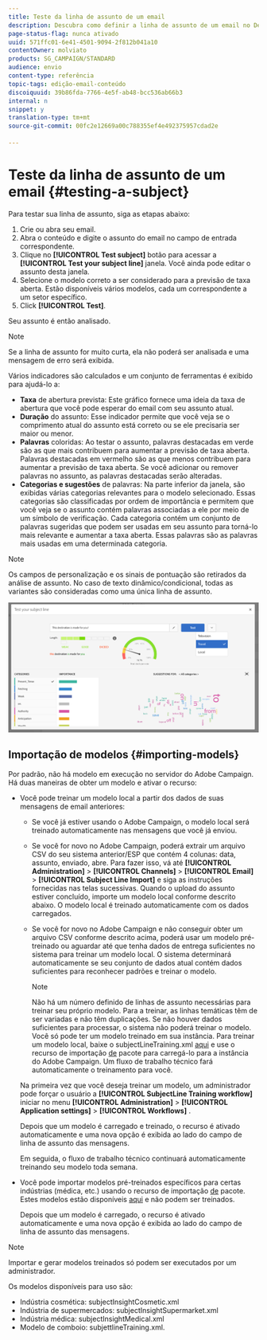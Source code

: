 ```yaml
---
title: Teste da linha de assunto de um email
description: Descubra como definir a linha de assunto de um email no Designer de email.
page-status-flag: nunca ativado
uuid: 571ffc01-6e41-4501-9094-2f812b041a10
contentOwner: molviato
products: SG_CAMPAIGN/STANDARD
audience: envio
content-type: referência
topic-tags: edição-email-conteúdo
discoiquuid: 39b86fda-7766-4e5f-ab48-bcc536ab66b3
internal: n
snippet: y
translation-type: tm+mt
source-git-commit: 00fc2e12669a00c788355ef4e492375957cdad2e

---
```


# Teste da linha de assunto de um email {#testing-a-subject}

Para testar sua linha de assunto, siga as etapas abaixo:

1. Crie ou abra seu email.
1. Abra o conteúdo e digite o assunto do email no campo de entrada correspondente.
1. Clique no **[!UICONTROL Test subject]** botão para acessar a **[!UICONTROL Test your subject line]** janela. Você ainda pode editar o assunto desta janela.
1. Selecione o modelo correto a ser considerado para a previsão de taxa aberta. Estão disponíveis vários modelos, cada um correspondente a um setor específico.
1. Click **[!UICONTROL Test]**.

Seu assunto é então analisado.

>[!NOTE]
>
>Se a linha de assunto for muito curta, ela não poderá ser analisada e uma mensagem de erro será exibida.

Vários indicadores são calculados e um conjunto de ferramentas é exibido para ajudá-lo a:

* **Taxa** de abertura prevista: Este gráfico fornece uma ideia da taxa de abertura que você pode esperar do email com seu assunto atual.
* **Duração** do assunto: Esse indicador permite que você veja se o comprimento atual do assunto está correto ou se ele precisaria ser maior ou menor.
* **Palavras** coloridas: Ao testar o assunto, palavras destacadas em verde são as que mais contribuem para aumentar a previsão de taxa aberta. Palavras destacadas em vermelho são as que menos contribuem para aumentar a previsão de taxa aberta. Se você adicionar ou remover palavras no assunto, as palavras destacadas serão alteradas.
* **Categorias e sugestões** de palavras: Na parte inferior da janela, são exibidas várias categorias relevantes para o modelo selecionado. Essas categorias são classificadas por ordem de importância e permitem que você veja se o assunto contém palavras associadas a ele por meio de um símbolo de verificação. Cada categoria contém um conjunto de palavras sugeridas que podem ser usadas em seu assunto para torná-lo mais relevante e aumentar a taxa aberta. Essas palavras são as palavras mais usadas em uma determinada categoria.

>[!NOTE]
>
>Os campos de personalização e os sinais de pontuação são retirados da análise de assunto. No caso de texto dinâmico/condicional, todas as variantes são consideradas como uma única linha de assunto.

![](assets/predictive_subject_line_example.png)

## Importação de modelos {#importing-models}

Por padrão, não há modelo em execução no servidor do Adobe Campaign. Há duas maneiras de obter um modelo e ativar o recurso:

* Você pode treinar um modelo local a partir dos dados de suas mensagens de email anteriores:

   * Se você já estiver usando o Adobe Campaign, o modelo local será treinado automaticamente nas mensagens que você já enviou.
   * Se você for novo no Adobe Campaign, poderá extrair um arquivo CSV do seu sistema anterior/ESP que contém 4 colunas: data, assunto, enviado, abre. Para fazer isso, vá até **[!UICONTROL Administration]** &gt; **[!UICONTROL Channels]** &gt; **[!UICONTROL Email]** &gt; **[!UICONTROL Subject Line Import]** e siga as instruções fornecidas nas telas sucessivas. Quando o upload do assunto estiver concluído, importe um modelo local conforme descrito abaixo. O modelo local é treinado automaticamente com os dados carregados.
   * Se você for novo no Adobe Campaign e não conseguir obter um arquivo CSV conforme descrito acima, poderá usar um modelo pré-treinado ou aguardar até que tenha dados de entrega suficientes no sistema para treinar um modelo local. O sistema determinará automaticamente se seu conjunto de dados atual contém dados suficientes para reconhecer padrões e treinar o modelo.

      >[!NOTE]
      >
      >Não há um número definido de linhas de assunto necessárias para treinar seu próprio modelo. Para a treinar, as linhas temáticas têm de ser variadas e não têm duplicações. Se não houver dados suficientes para processar, o sistema não poderá treinar o modelo. Você só pode ter um modelo treinado em sua instância.
   Para treinar um modelo local, baixe o subjectLineTraining.xml [aqui](https://support.neolane.net/webApp/downloadCenter?__userConfig=psaDownloadCenter) e use o recurso de importação [de](../../automating/using/managing-packages.md) pacote para carregá-lo para a instância do Adobe Campaign. Um fluxo de trabalho técnico fará automaticamente o treinamento para você.

   Na primeira vez que você deseja treinar um modelo, um administrador pode forçar o usuário a **[!UICONTROL SubjectLine Training workflow]** iniciar no menu **[!UICONTROL Administration]** &gt; **[!UICONTROL Application settings]** &gt; **[!UICONTROL Workflows]** .

   Depois que um modelo é carregado e treinado, o recurso é ativado automaticamente e uma nova opção é exibida ao lado do campo de linha de assunto das mensagens.

   Em seguida, o fluxo de trabalho técnico continuará automaticamente treinando seu modelo toda semana.

* Você pode importar modelos pré-treinados específicos para certas indústrias (médica, etc.) usando o recurso de importação [de](../../automating/using/managing-packages.md) pacote. Estes modelos estão disponíveis [aqui](https://support.neolane.net/webApp/downloadCenter?__userConfig=psaDownloadCenter) e não podem ser treinados.

   Depois que um modelo é carregado, o recurso é ativado automaticamente e uma nova opção é exibida ao lado do campo de linha de assunto das mensagens.

>[!NOTE]
>
>Importar e gerar modelos treinados só podem ser executados por um administrador.

Os modelos disponíveis para uso são:

* Indústria cosmética: subjectInsightCosmetic.xml
* Indústria de supermercados: subjectInsightSupermarket.xml
* Indústria médica: subjectInsightMedical.xml
* Modelo de comboio: subjettlineTraining.xml.
